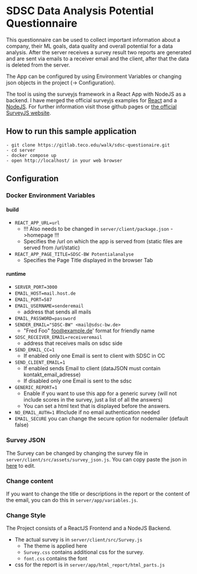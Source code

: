# SDSC Data Analysis Potential Questionnaire
This questionnaire can be used to collect important information about a company, their ML goals, 
data quality and overall potential for a data analysis. After the server receives a survey result 
two reports are generated and are sent via emails to a receiver email and the client, after that the data is deleted from the server.

The App can be configured by using Environment Variables or changing json objects in the project (-> Configuration).

The tool is using the surveyjs framework in a React App with NodeJS as a backend. I have merged the official surveyjs examples for [React](https://github.com/surveyjs/surveyjs_react_quickstart) and a [NodeJS](https://github.com/surveyjs/surveyjs-nodejs).
For further information visit those github pages or [the official SurveyJS website](https://surveyjs.io/).


## How to run this sample application
````
- git clone https://gitlab.teco.edu/walk/sdsc-questionaire.git
- cd server
- docker compose up
- open http://localhost/ in your web browser
````

## Configuration
### Docker Environment Variables
#### build
- `REACT_APP_URL=url`
  - !!! Also needs to be changed in `server/client/package.json` ->homepage !!!
  - Specifies the /url on which the app is served from (static files are served from /url/static)
- `REACT_APP_PAGE_TITLE=SDSC-BW Potentialanalyse`
  - Specifies the Page Title displayed in the browser Tab
#### runtime
- `SERVER_PORT=3000`
- `EMAIL_HOST=mail.host.de`
- `EMAIL_PORT=587`
- `EMAIL_USERNAME=senderemail`
  - address that sends all mails
- `EMAIL_PASSWORD=password`
- `SENDER_EMAIL="SDSC-BW" <mail@sdsc-bw.de> `
  - "Fred Foo" <foo@example.de>' format for friendly name
- `SDSC_RECEIVER_EMAIL=receiveremail`
  - address that receives mails on sdsc side
- `SEND_EMAIL_CC=1`
  - If enabled only one Email is sent to client with SDSC in CC
- `SEND_CLIENT_EMAIL=1`
  - If enabled sends Email to client (dataJSON must contain kontakt_email_adresse)
  - If disabled only one Email is sent to the sdsc
- `GENERIC_REPORT=1`
  - Enable if you want to use this app for a generic survey (will not include scores in the survey, just a list of all the answers)
  - You can set a html text that is displayed before the answers.
- `NO_EMAIL_AUTH=1`  #Include if no email authentication needed
- `EMAIL_SECURE` you can change the secure option for nodemailer (default false)

### Survey JSON
The Survey can be changed by changing the survey file in `server/client/src/assets/survey_json.js`.
You can copy paste the json in [here](https://surveyjs.io/create-survey) to edit.

### Change content
If you want to change the title or descriptions in the report or the content of the email, 
you can do this in `server/app/variables.js`.


### Change Style
The Project consists of a ReactJS Frontend and a NodeJS Backend.
- The actual survey is in `server/client/src/Survey.js`
  - The theme is applied here
  - `Survey.css` contains additional css for the survey.
  - `font.css` contains the font
- css for the report is in `server/app/html_report/html_parts.js`